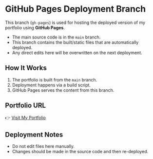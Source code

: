 # GitHub Pages Deployment Branch

This branch (`gh-pages`) is used for hosting the deployed version of my portfolio using **GitHub Pages**.

- The main source code is in the `main` branch.
- This branch contains the built/static files that are automatically deployed.
- Any direct edits here will be overwritten on the next deployment.

## How It Works

1. The portfolio is built from the `main` branch.
2. Deployment happens via a build script.
3. GitHub Pages serves the content from this branch.

## Portfolio URL

👉 [Visit My Portfolio](https://yuliapsavinkova.github.io/)

## Deployment Notes

- Do not edit files here manually.
- Changes should be made in the source code and then re-deployed.
